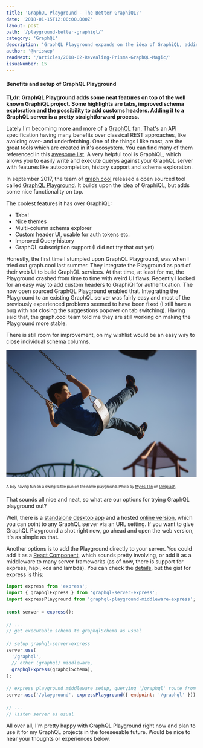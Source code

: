 ```yaml
---
title: 'GraphQL Playground - The Better GraphiQL?'
date: '2018-01-15T12:00:00.000Z'
layout: post
path: '/playground-better-graphiql/'
category: 'GraphQL'
description: 'GraphQL Playground expands on the idea of GraphiQL, adding some nice features to provide an even better development experience for the GraphQL world.'
author: '@kriswep'
readNext: '/articles/2018-02-Revealing-Prisma-GraphQL-Magic/'
issueNumber: 15
---
```


#### Benefits and setup of GraphQL Playground

**Tl,dr: GraphQL Playground adds some neat features on top of the well known GraphiQL project. Some highlights are tabs, improved schema exploration and the possibility to add customs headers. Adding it to a GraphQL server is a pretty straightforward process.**

Lately I'm becoming more and more of a [GraphQL](http://facebook.github.io/graphql/) fan. That's an API specification having many benefits over classical REST approaches, like avoiding over- and underfetching. One of the things I like most, are the great tools which are created in it's ecosystem. You can find many of them referenced in this [awesome list](https://github.com/chentsulin/awesome-graphql). A very helpful tool is GraphiQL, which allows you to easily write and execute querys against your GraphQL server with features like autocompletion, history support and schema exploration.

In september 2017, the team of [graph.cool](https://www.graph.cool/) released a open sourced tool called [GraphQL Playground](https://github.com/graphcool/graphql-playground). It builds upon the idea of GraphiQL, but adds some nice functionality on top.

The coolest features it has over GraphiQL:

- Tabs!
- Nice themes
- Multi-column schema explorer
- Custom header UI, usable for auth tokens etc.
- Improved Query history
- GraphQL subscription support (I did not try that out yet)

Honestly, the first time I stumpled upon GraphQL Playground, was when I tried out graph.cool last summer. They integrate the Playground as part of their web UI to build GraphQL services. At that time, at least for me, the Playground crashed from time to time with weird UI flaws. Recently I looked for an easy way to add custom headers to GraphiQl for authentication. The now open sourced GraphQL Playground enabled that. Integrating the Playground to an existing GraphQL server was fairly easy and most of the previously experienced problems seemed to have been fixed (I still have a bug with not closing the suggestions popover on tab switching). Having said that, the graph.cool team told me they are still working on making the Playground more stable.

There is still room for improvement, on my wishlist would be an easy way to close individual schema columns.

![A boy having fun on a swing. The background shows a bright sky and some other kids' playground equipment](playground.jpg)

<p><sub><sup>A boy having fun on a swing! Little pun on the name playground. Photo by <a href="https://unsplash.com/@mylestan">Myles Tan</a> on <a href="https://unsplash.com/photos/WNAO036c6FM">Unsplash</a>.</sup></sub></p>

That sounds all nice and neat, so what are our options for trying GraphQL playground out?

Well, there is a [standalone desktop app](https://github.com/graphcool/graphql-playground/releases) and a hosted [online version](https://www.graphqlbin.com/RVIn), which you can point to any GraphQL server via an URL setting. If you want to give GraphQL Playground a shot right now, go ahead and open the web version, it's as simple as that.

Another options is to add the Playground directly to your server. You could add it as a [React Component](https://github.com/graphcool/graphql-playground#as-react-component), which sounds pretty involving, or add it as a middleware to many server frameworks (as of now, there is support for express, hapi, koa and lambda). You can check the [details](https://github.com/graphcool/graphql-playground#as-server-middleware), but the gist for express is this:

```javascript
import express from 'express';
import { graphqlExpress } from 'graphql-server-express';
import expressPlayground from 'graphql-playground-middleware-express';

const server = express();

// ...
// get executable schema to graphqlSchema as usual

// setup graphql-server-express
server.use(
  '/graphql',
  // other (graphql) middleware,
  graphqlExpress(graphqlSchema),
);

// express playground middleware setup, querying '/graphql' route from above
server.use('/playground', expressPlayground({ endpoint: '/graphql' }));

// ...
// listen server as usual
```

All over all, I'm pretty happy with GraphQL Playground right now and plan to use it for my GraphQL projects in the foreseeable future. Would be nice to hear your thoughts or experiences below.
